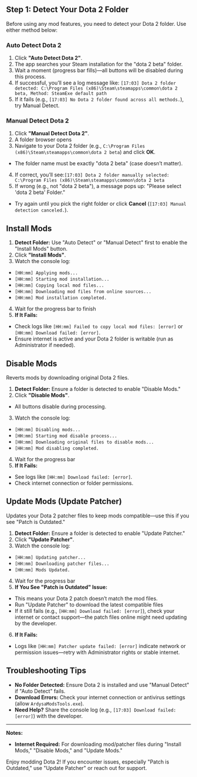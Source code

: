 ## Step 1: Detect Your Dota 2 Folder

Before using any mod features, you need to detect your Dota 2 folder. Use either method below:

### Auto Detect Dota 2

1. Click **"Auto Detect Dota 2"**.
2. The app searches your Steam installation for the "dota 2 beta" folder.
3. Wait a moment (progress bar fills)—all buttons will be disabled during this process.
4. If successful, you’ll see a log message like:
`[17:03] Dota 2 folder detected: C:\Program Files (x86)\Steam\steamapps\common\dota 2 beta, Method: SteamExe default path`
6. If it fails (e.g., `[17:03] No Dota 2 folder found across all methods.`), try Manual Detect.

### Manual Detect Dota 2

1. Click **"Manual Detect Dota 2"**.
2. A folder browser opens
3. Navigate to your Dota 2 folder (e.g., `C:\Program Files (x86)\Steam\steamapps\common\dota 2 beta`) and click **OK**.
- The folder name must be exactly "dota 2 beta" (case doesn’t matter).
4. If correct, you’ll see:`[17:03] Dota 2 folder manually selected: C:\Program Files (x86)\Steam\steamapps\common\dota 2 beta`
5. If wrong (e.g., not "dota 2 beta"), a message pops up: "Please select 'dota 2 beta' Folder."
- Try again until you pick the right folder or click **Cancel** (`[17:03] Manual detection canceled.`).

## Install Mods

1. **Detect Folder:** Use "Auto Detect" or "Manual Detect" first to enable the "Install Mods" button.
2. Click **"Install Mods"**.
3. Watch the console log:
- `[HH:mm] Applying mods...`
- `[HH:mm] Starting mod installation...`
- `[HH:mm] Copying local mod files...`
- `[HH:mm] Downloading mod files from online sources...`
- `[HH:mm] Mod installation completed.`
4. Wait for the progress bar to finish
5. **If It Fails:**
- Check logs like `[HH:mm] Failed to copy local mod files: [error]` or `[HH:mm] Download failed: [error]`.
- Ensure internet is active and your Dota 2 folder is writable (run as Administrator if needed).

## Disable Mods

Reverts mods by downloading original Dota 2 files.

1. **Detect Folder:** Ensure a folder is detected to enable "Disable Mods."
2. Click **"Disable Mods"**.
- All buttons disable during processing.
3. Watch the console log:
- `[HH:mm] Disabling mods...`
- `[HH:mm] Starting mod disable process...`
- `[HH:mm] Downloading original files to disable mods...`
- `[HH:mm] Mod disabling completed.`
4. Wait for the progress bar
5. **If It Fails:**
- See logs like `[HH:mm] Download failed: [error]`.
- Check internet connection or folder permissions.

## Update Mods (Update Patcher)

Updates your Dota 2 patcher files to keep mods compatible—use this if you see "Patch is Outdated."

1. **Detect Folder:** Ensure a folder is detected to enable "Update Patcher."
2. Click **"Update Patcher"**.
3. Watch the console log:
- `[HH:mm] Updating patcher...`
- `[HH:mm] Downloading patcher files...`
- `[HH:mm] Mods Updated.`
4. Wait for the progress bar
5. **If You See "Patch is Outdated" Issue:**
- This means your Dota 2 patch doesn’t match the mod files.
- Run "Update Patcher" to download the latest compatible files
- If it still fails (e.g., `[HH:mm] Download failed: [error]`), check your internet or contact support—the patch files online might need updating by the developer.
6. **If It Fails:**
- Logs like `[HH:mm] Patcher update failed: [error]` indicate network or permission issues—retry with Administrator rights or stable internet.

## Troubleshooting Tips

- **No Folder Detected:** Ensure Dota 2 is installed and use "Manual Detect" if "Auto Detect" fails.
- **Download Errors:** Check your internet connection or antivirus settings (allow `ArdysaModsTools.exe`).
- **Need Help?** Share the console log (e.g., `[17:03] Download failed: [error]`) with the developer.

---

**Notes:**
- **Internet Required:** For downloading mod/patcher files during "Install Mods," "Disable Mods," and "Update Mods."

Enjoy modding Dota 2! If you encounter issues, especially "Patch is Outdated," use "Update Patcher" or reach out for support.
